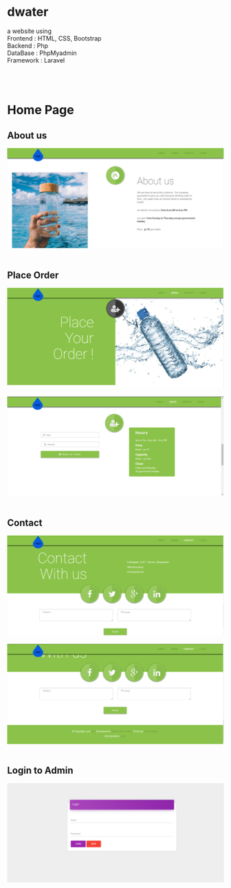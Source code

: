 # dwater
a website using <br>
Frontend : HTML, CSS, Bootstrap<br>
Backend : Php<br>
DataBase : PhpMyadmin<br>
Framework : Laravel<br>
<br>
<br>
<br>
# Home Page
## About us
![alt text](https://github.com/nahid0335/dwater/blob/master/image/1.PNG)
<br>
<br>
## Place Order
![alt text](https://github.com/nahid0335/dwater/blob/master/image/2.PNG)
<br>
<br>
![alt text](https://github.com/nahid0335/dwater/blob/master/image/8.PNG)
<br>
<br>
## Contact
![alt text](https://github.com/nahid0335/dwater/blob/master/image/3.PNG)
<br>
<br>
![alt text](https://github.com/nahid0335/dwater/blob/master/image/4.PNG)
<br>
<br>
## Login to Admin
![alt text](https://github.com/nahid0335/dwater/blob/master/image/5.PNG)
